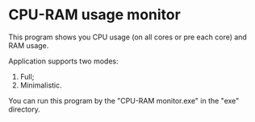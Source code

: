 # CPU-RAM usage monitor

This program shows you CPU usage (on all cores or pre each core) and RAM usage.

Application supports two modes:
  1) Full;
  2) Minimalistic.

You can run this program by the "CPU-RAM monitor.exe" in the "exe" directory.